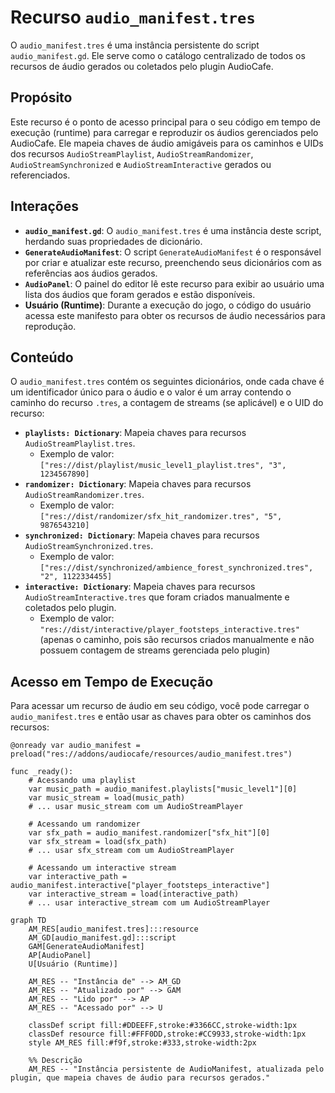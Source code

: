 # Recurso `audio_manifest.tres`

O `audio_manifest.tres` é uma instância persistente do script `audio_manifest.gd`. Ele serve como o catálogo centralizado de todos os recursos de áudio gerados ou coletados pelo plugin AudioCafe.

## Propósito

Este recurso é o ponto de acesso principal para o seu código em tempo de execução (runtime) para carregar e reproduzir os áudios gerenciados pelo AudioCafe. Ele mapeia chaves de áudio amigáveis para os caminhos e UIDs dos recursos `AudioStreamPlaylist`, `AudioStreamRandomizer`, `AudioStreamSynchronized` e `AudioStreamInteractive` gerados ou referenciados.

## Interações

*   **`audio_manifest.gd`**: O `audio_manifest.tres` é uma instância deste script, herdando suas propriedades de dicionário.
*   **`GenerateAudioManifest`**: O script `GenerateAudioManifest` é o responsável por criar e atualizar este recurso, preenchendo seus dicionários com as referências aos áudios gerados.
*   **`AudioPanel`**: O painel do editor lê este recurso para exibir ao usuário uma lista dos áudios que foram gerados e estão disponíveis.
*   **Usuário (Runtime)**: Durante a execução do jogo, o código do usuário acessa este manifesto para obter os recursos de áudio necessários para reprodução.

## Conteúdo

O `audio_manifest.tres` contém os seguintes dicionários, onde cada chave é um identificador único para o áudio e o valor é um array contendo o caminho do recurso `.tres`, a contagem de streams (se aplicável) e o UID do recurso:

*   **`playlists: Dictionary`**: Mapeia chaves para recursos `AudioStreamPlaylist.tres`.
    *   Exemplo de valor: `["res://dist/playlist/music_level1_playlist.tres", "3", 1234567890]`
*   **`randomizer: Dictionary`**: Mapeia chaves para recursos `AudioStreamRandomizer.tres`.
    *   Exemplo de valor: `["res://dist/randomizer/sfx_hit_randomizer.tres", "5", 9876543210]`
*   **`synchronized: Dictionary`**: Mapeia chaves para recursos `AudioStreamSynchronized.tres`.
    *   Exemplo de valor: `["res://dist/synchronized/ambience_forest_synchronized.tres", "2", 1122334455]`
*   **`interactive: Dictionary`**: Mapeia chaves para recursos `AudioStreamInteractive.tres` que foram criados manualmente e coletados pelo plugin.
    *   Exemplo de valor: `"res://dist/interactive/player_footsteps_interactive.tres"` (apenas o caminho, pois são recursos criados manualmente e não possuem contagem de streams gerenciada pelo plugin)

## Acesso em Tempo de Execução

Para acessar um recurso de áudio em seu código, você pode carregar o `audio_manifest.tres` e então usar as chaves para obter os caminhos dos recursos:

```gdscript
@onready var audio_manifest = preload("res://addons/audiocafe/resources/audio_manifest.tres")

func _ready():
    # Acessando uma playlist
    var music_path = audio_manifest.playlists["music_level1"][0]
    var music_stream = load(music_path)
    # ... usar music_stream com um AudioStreamPlayer

    # Acessando um randomizer
    var sfx_path = audio_manifest.randomizer["sfx_hit"][0]
    var sfx_stream = load(sfx_path)
    # ... usar sfx_stream com um AudioStreamPlayer

    # Acessando um interactive stream
    var interactive_path = audio_manifest.interactive["player_footsteps_interactive"]
    var interactive_stream = load(interactive_path)
    # ... usar interactive_stream com um AudioStreamPlayer
```

```mermaid
graph TD
    AM_RES[audio_manifest.tres]:::resource
    AM_GD[audio_manifest.gd]:::script
    GAM[GenerateAudioManifest]
    AP[AudioPanel]
    U[Usuário (Runtime)]

    AM_RES -- "Instância de" --> AM_GD
    AM_RES -- "Atualizado por" --> GAM
    AM_RES -- "Lido por" --> AP
    AM_RES -- "Acessado por" --> U

    classDef script fill:#DDEEFF,stroke:#3366CC,stroke-width:1px
    classDef resource fill:#FFF0DD,stroke:#CC9933,stroke-width:1px
    style AM_RES fill:#f9f,stroke:#333,stroke-width:2px

    %% Descrição
    AM_RES -- "Instância persistente de AudioManifest, atualizada pelo plugin, que mapeia chaves de áudio para recursos gerados."
```